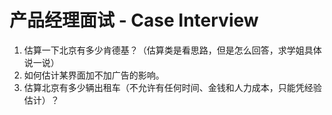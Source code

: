 # 产品经理面试 - Case Interview

1. 估算一下北京有多少肯德基？（估算类是看思路，但是怎么回答，求学姐具体说一说）
2. 如何估计某界面加不加广告的影响。
3. 估算北京有多少辆出租车（不允许有任何时间、金钱和人力成本，只能凭经验估计）？